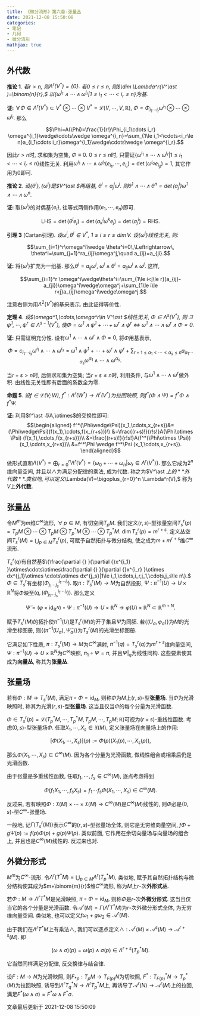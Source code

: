 ```yaml
---
title: 《微分流形》第六章-张量丛
date: 2021-12-08 15:50:08
categories: 
- 笔记
- 几何
- 微分流形
mathjax: true
---
```


外代数
------

**推论 1**. *若$r>n,$ 则$\Lambda^r(V^\ast )=\{0\}.$ 若$0\le r\le n,$ 则$\dim \Lambda^r(V^\ast )=\binom{n}{r},$ 以$\{\omega^{i_1}\wedge\cdots\wedge \omega^{i_r}|1\le i_1<\cdots<i_r\le n\}$为基.* 

**证:**
$\,\forall\,\Phi\in \Lambda^r(V^\ast )\subset V^\ast \otimes \cdots\otimes V^\ast =\mathcal{L}(V,\cdots,V,\mathbb{R}),$
$\Phi=\Phi_{i_1\cdots i_r}\omega^{i_1}\otimes\cdots\otimes\omega^{i_r}.$
那么

$$\Phi=A(\Phi)=\frac{1}{r!}\Phi_{i_1\cdots i_r} \omega^{i_1}\wedge\cdots\wedge \omega^{i_n}=\sum_{1\le i_1<\cdots<i_r\le n}a_{i_1\cdots i_r}\omega^{i_1}\wedge\cdots\wedge \omega^{i_r}.$$

因此$r>n$时, 求和集为空集, $\Phi\equiv 0.$ $0\le r\le n$时,
只需证$\{\omega^{i_1}\wedge\cdots\wedge \omega^{i_r}|1\le i_1<\cdots<i_r\le n\}$线性无关.
利用$\omega^{i_1}\wedge\cdots\wedge \omega^{i_r}(e_{i_1},\cdots,e_{i_r})=\det(\omega^{i_\alpha}e_{i_\beta})=1,$
其它作用为$0$即可.

**推论 2**. *设$\{\theta^i\},\{\omega^i\}$是$V^\ast $两组基, $\theta^i=a^i_j\omega^j.$ 则$\theta^1\wedge\cdots\wedge \theta^n=\det(a^i_j)\omega^1\wedge\cdots\wedge\omega^n.$* 

**证:** 取$\{\omega^i\}$的对偶基$\{e_i\},$
往等式两侧作用$(e_1,\cdots,e_n)$即可.

$$\mathrm{LHS}=\det(\theta^ie_j)=\det(a^i_k\omega^ke_j)=\det(a^i_j)=\mathrm{RHS}.$$


**引理 3** (Cartan引理). *设$\omega^i,\theta^i\in V^\ast ,$ $1\le i\le r\le \dim V.$ 设$\{\omega^i\}$线性无关, 则:* 


$$\sum_{i=1}^r\omega^i\wedge \theta^i=0\,\Leftrightarrow\, \theta^i=\sum_{j=1}^ra_{ij}\omega^j,\quad a_{ij}=a_{ji}.$$


**证:** 将$\{\omega^i\}$扩充为一组基. 那么$\theta^i=a_{ij}\omega^j,$
$\omega^i\wedge\theta^i=a_{ij}\omega^i\wedge\omega^j.$ 这样,

$$\sum_{i=1}^r \omega^i\wedge\theta^i=\sum_{1\le i<j\le r}(a_{ij}-a_{ji})\omega^i\wedge\omega^j+\sum_{1\le i\le r<j}a_{ij}\omega^i\wedge\omega^j.$$

注意右侧为用$\Lambda^2(V^\ast )$的基来表示. 由此证得等价性.

**定理 4**. *设$\omega^1,\cdots,\omega^r\in V^\ast $线性无关, $\Phi\in \Lambda^s(V^\ast ),$ 则$\,\exists\,\psi^1,\cdots,\psi^r\in \Lambda^{s-1}(V^\ast ),$ 使$\Phi=\omega^1\wedge\psi^1+\cdots+\omega^r\wedge\psi^r$ $\Leftrightarrow$ $\omega^1\wedge\cdots\wedge \omega^r\wedge \Phi=0.$* 

**证:** 只需证明充分性.
设有$\omega^1\wedge\cdots\wedge\omega^r\wedge \Phi=0,$ 将$\Phi$用基表示,

$$\Phi=c_{i_1\cdots i_s}\omega^{i_1}\wedge\cdots\wedge\omega^{i_s}=\omega^1\wedge\psi^1+\cdots+\omega^r\wedge\psi^r+\sum_{r+1\le \alpha_1<\cdots<\alpha_s\le n}a_{\alpha_1\cdots\alpha_s}\omega^{\alpha_1}\wedge\cdots\wedge\omega^{\alpha_s}.$$

当$r+s>n$时, 后侧求和集为空集; 当$r+s\le n$时, 利用条件,
与$\omega^1\wedge\cdots\wedge\omega^r$做外积.
由线性无关性即有后面的系数全为零.

**命题 5**. *设$f\in \mathcal{L}(V;W),$ $f^\ast :\Lambda^r(W^\ast )\rightarrow\Lambda^r(V^\ast )$为拉回映照, 则$f^\ast (\Phi\wedge\Psi)=f^\ast \Phi\wedge f^\ast \Psi.$* 

**证:** 利用$f^\ast $与$A,\otimes$的交换性即可: 
$$\begin{aligned}
                f^*(\Phi\wedge\Psi)(x_1,\cdots,x_{r+s})&=(\Phi\wedge\Psi)(f(x_1),\cdots,f(x_{r+s}))\\
                &=\frac{(r+s)!}{r!s!}A(\Phi\otimes \Psi) (f(x_1),\cdots,f(x_{r+s}))\\
                &=\frac{(r+s)!}{r!s!}A(f^*(\Phi\otimes \Psi))(x_1,\cdots,x_{r+s})\\
                &=f^*\Phi \wedge f^*\Psi (x_1,\cdots,x_{r+s}).
            \end{aligned}$$

做形式直和$\Lambda(V^\ast )=\bigoplus_{r=0}^n \Lambda^r(V^\ast )=\{\omega_0+\cdots+\omega_n|\omega_r\in \Lambda^r(V^\ast )\}.$
那么它成为$2^n$维向量空间, 并且以$\wedge$为满足分配律的乘法, 成为代数.
称之为$V^\ast $上的**外代数**. 类似地,
可以定义$\Lambda(V)=\bigoplus_{r=0}^n \Lambda^r(V),$
称为$V$上**外代数**.

张量丛
------

令$M^m$为$m$维$C^\infty$流形, $\,\forall\,p\in M,$ 有切空间$T_pM.$
我们定义$(r,s)$-型张量空间$T_s^r(p)=T_pM\otimes\cdots\otimes T_pM\otimes T_p^\ast M\otimes\cdots\otimes T_p^\ast M.$
$\dim T_s^r(p)=m^{r+s}.$ 定义丛空间$T_s^r(M)=\bigcup_{p\in M}T_s^r(p),$
可赋予自然拓扑与微分结构, 使之成为$m+m^{r+s}$维$C^\infty$流形.

$T_s^r(q)$有自然基$\{\frac{\partial {} }{\partial {}x^{i_1} }\otimes\cdots\otimes\frac{\partial {} }{\partial {}x^{i_r} }\otimes dx^{j_1}\otimes \cdots\otimes dx^{j_s}|1\le i_1,\cdots,i_r,j_1,\cdots,j_s\le n\}.$
$\Phi\in T_s^r$有坐标$(\Phi^{i_1\cdots i_r}_{j_1\cdots j_s}).$
取$\pi:T_s^r(M)\rightarrow M$为自然投影,
$\Psi:\pi^{-1}(U)\rightarrow U\times \mathbb{R}^N$将$\Phi$映至$(q,(\Phi^{i_1\cdots i_r}_{j_1\cdots j_s})).$
那么定义

$$\widetilde{\Psi}=(\varphi\times \mathrm{id}_{\mathbb{R}^N})\circ \Psi:\pi^{-1}(U)\rightarrow U\times \mathbb{R}^N\rightarrow \varphi(U)\times \mathbb{R}^N\subset \mathbb{R}^{m+N}.$$

赋予$T_s^r(M)$的拓扑使$\pi^{-1}(U)$是$T_s^r(M)$的开子集且$\widetilde{\Psi}$为同胚.
若$\{(U_\alpha,\varphi_\alpha)\}$为$M$的光滑坐标图册,
则$\{(\pi^{-1}(U_\alpha),\widetilde{\Psi}_\alpha)\}$为$T_s^r(M)$的光滑坐标图册.

它满足如下性质, $\pi:T_s^r(M)\rightarrow M$为$C^\infty$满射,
$\pi^{-1}(q)=T_s^r(q)$为$m^{r+s}$维向量空间,
$\Psi:\pi^{-1}(U)\rightarrow U\times \mathbb{R}^N$为$C^\infty$映照,
$\pi_1\circ \Psi=\pi,$ 并且$\Psi|_q$为线性同构.
这些要素使其成为**向量丛**, 称其为**张量丛**.

张量场
------

若有$\Phi:M\rightarrow T_s^r(M),$ 满足$\pi\circ\Phi=\mathrm{id}_M,$
则称$\Phi$为$M$上$(r,s)$-型**张量场**. 当$\Phi$为光滑映照时,
称其为光滑$(r,s)$-型**张量场**. 这当且仅当$\Phi$的每个分量为光滑函数.

$\Phi\in T_s^r(p)=\mathcal{L}(T_p^\ast M,\cdots,T_p^\ast M,T_pM,\cdots,T_pM;\mathbb{R})$可视为$(r+s)$-重线性函数.
考虑$(0,s)$-型张量场$\Phi.$ 任取$X_1,\cdots,X_s\in \mathfrak{X}(M),$
定义张量场在向量场上的作用:

$$[\Phi(X_1,\cdots,X_s)] (p):=\Phi(p)(X_1(p),\cdots,X_s(p)),$$

那么$\Phi(X_1,\cdots,X_s)\in C^\infty(M).$ 因为各个分量为光滑函数,
做线性组合或相乘后仍是光滑函数.

由于张量是多重线性函数, 任取$f_1,\cdots,f_s\in C^\infty(M),$
逐点考虑得到

$$\Phi(f_1X_1,\cdots,f_sX_s)=f_1\cdots f_s\Phi(X_1,\cdots,X_s)\in C^\infty(M).$$

反过来,
若有映照$\Phi:\mathfrak{X}(M)\times \cdots\times \mathfrak{X}(M)\rightarrow C^\infty(M)$是$C^\infty(M)$线性的,
则$\Phi$必是$(0,s)$-型$C^\infty$-张量场.

一般地, 记$\Gamma(T_s^r(M))$表示$C^\infty$的$(r,s)$-型张量场全体,
则它是无穷维向量空间, $f\Phi+g\Psi(p):=f(p)\Phi(p)+g(p)\Psi(p).$
类似前面, 它作用在余切向量场与向量场的组合上,
并且也是$C^\infty(M)$线性的. 反过来也对.

外微分形式
----------

$M^m$为$C^\infty$-流形.
令$\Lambda^r(T^\ast M)=\bigcup_{p\in M}\Lambda^r(T_p^\ast M),$ 类似地,
赋予其自然拓扑结构与微分结构使其成为$m+\binom{m}{r}$维$C^\infty$流形,
称为$M$上$r$-次**外形式丛**.

若$\Phi:M\rightarrow \Lambda^rT^\ast M$是光滑映照,
$\pi\circ\Phi=\mathrm{id}_M,$ 则称$\Phi$是$r$-次**外微分形式**.
这当且仅当它的各个分量是光滑函数.
令$\mathcal{A}^r(M)=\Gamma(\Lambda^rT^\ast M)$为$r$-次外微分形式全体,
为无穷维向量空间. 类似地,
也可以定义$f\omega_1+g\omega_2\in \mathcal{A}^r(M).$

由于我们在$\Lambda^r T^\ast M$上有乘法$\wedge,$
我们可以逐点定义$\wedge:\mathcal{A}^r(M)\times \mathcal{A}^s(M)\rightarrow \mathcal{A}^{r+s}(M).$
即

$$(\omega\wedge\sigma)(p)=\omega(p)\wedge \sigma(p)\in \Lambda^{r+s}(T_p^\ast M).$$

它当然同样满足分配律, 反交换律与结合律.

设$F:M\rightarrow N$为光滑映照,
则${F_{\ast } }_p:T_pM\rightarrow T_{F(p)}N$为切映照,
$F^\ast :T^\ast _{F(p)}N\rightarrow T_p^\ast (M)$为拉回映照,
诱导到$\Lambda^r T_q^\ast N\rightarrow \Lambda^r T_p^\ast M$上,
再诱导了$\mathcal{A}^r(N)\rightarrow \mathcal{A}^r(M)$上的拉回,
满足$F^\ast (\omega\wedge\sigma)=F^\ast \omega\wedge F^\ast \sigma.$

文章最后更新于 2021-12-08 15:50:09 
